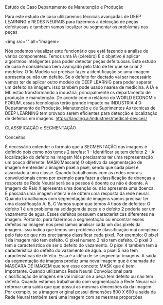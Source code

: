 Estudo de Caso
Departamento de Manutenção e Produção

Para este estudo de caso utilizaremos técnicas avançadas de DEEP LEARNING e REDES NEURAIS para fazermos a detecção de peças defeituosas e também vamos localizar ou segmentar os problemas nas peças

<img src="" alt="imagem>

Nós podemos visualizar este funcionário que está fazendo a análise de vários componentes.
Temos uma IA (cérebro)
E o objetivo é aplicar algoritmos inteligentes para poder detectar peças defeituosas.
Este estudo de caso é considerado bem avançado pelo fato de ter que se criar 2 modelos:
O 1o Modelo vai precisar fazer a identificação se uma imagem apresenta ou não um defeito.
Se o defeito for dectado vai ser necessário vamos ter de aplicar outro modelo de DEEP LEARNIG para poder separar um defeito na imagem.
Isso também pode usado naarea de medicina.
A IA e ML estão transformando a industria, principalmente os departamento de produção e manutenção.
De acordo com o relátorio do WORLD ECONOMIc FORUM, essas tecnologias terão grande impacto na INDUSTRIA 4.0: Departamento de Produção, Manutenção e de Suprimentos
As técnicas de DEEP LEARNING tem provado serem eficientes para detecção e localização de defeitos em imagens. https://landing.ai/industries/medical-devices/

CLASSIFICAÇÃO e SEGMENTAÇÃO

Conceitos

É necessário entender o formato que a SEGMENTAÇÃO das imagens é definido pois como nós temos 2 tarefas:
1 - Identificar se tem defeito 
2 - A localização do defeito na imagem
Nós precisamos ter uma representação um pouco diferente:
MASK(Máscara)
O objetivo da segmentação de imagem é entender a imagem pixel a pixel, sendo que cada pixel é associado a uma classe.
Quando trabalhamos com as redes neurais convolucionais como por exemplo para fazer a classificação de doenças a resposta de Rede Neural será se a pessoa é doente ou não é doente. A imagem do Raio X apresenta uma doenção ou não apresenta uma doenca. É passada uma imagem inteira e se obtem uma resposta da rede neural.
Quando trabalhamos com segmentação de imagens vamos precisar ter uma classificação A, B, C
Vamos supor que temos 4 tipos de defeitos: O defeito 1 é um problema na soldagem da peça e o defeito 2 poderia ser um vazamento de agua. Esses defeitos possuem caracteristicas diferentes na imagem. Portanto, para fazermos a segmentação ou encontrar esses defeitos na imagem nos precisamos analisar cada um dos pixels da imagem. Isso indica que temos um problema de classificação mai complexo pelo fato de que nós precisamos classificar cada pixel.
Por exemplo:
O pixel 1 da imagem não tem defeito. O pixel numero 2 não tem defeito. O pixel 3 tem a caracteristica de ser o defeito do vazamento. O pixel 4 também tem a caracteristica do defeito do vazamento de agua. o pixel 5 nao tem caracteristicas de defeito.
Essa é a idéia de se segmentar imagens.
A saida da segmentação de imagens produz uma nova imagem que é chamada de MASCARA DE IMAGEM que tem esse conceito MASK que é bem importante.
Quando utilizamos Rede Neural Convolucional para classificação de imagens ele vai indicar se a peça tem defeito ou nao tem defeito.
Quando estamos trabalhando com segmentação a Rede Neural vai retornar uma saida que que possui as mesmas dimensões da da imagem. Por exemplo, se a imagem original possui dimensões 800 X 600 a saida da Rede Neural também será uma imagem com as mesmas proporções



